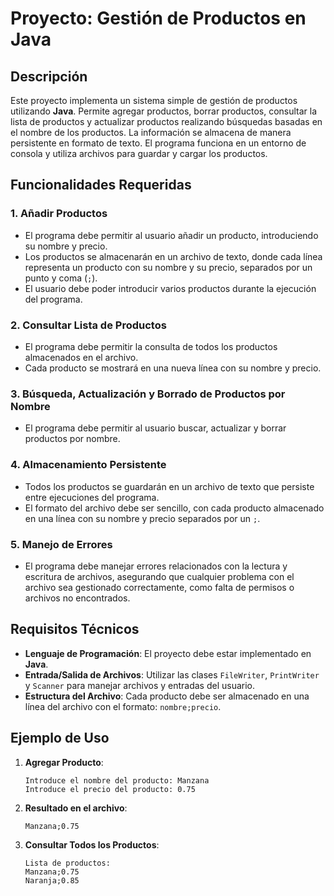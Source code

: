 # Proyecto: Gestión de Productos en Java

## Descripción
Este proyecto implementa un sistema simple de gestión de productos utilizando **Java**. Permite agregar productos, borrar productos, consultar la lista de productos y actualizar productos realizando búsquedas basadas en el nombre de los productos. La información se almacena de manera persistente en formato de texto. El programa funciona en un entorno de consola y utiliza archivos para guardar y cargar los productos.

## Funcionalidades Requeridas

### 1. Añadir Productos
- El programa debe permitir al usuario añadir un producto, introduciendo su nombre y precio.
- Los productos se almacenarán en un archivo de texto, donde cada línea representa un producto con su nombre y su precio, separados por un punto y coma (`;`).
- El usuario debe poder introducir varios productos durante la ejecución del programa.

### 2. Consultar Lista de Productos
- El programa debe permitir la consulta de todos los productos almacenados en el archivo.
- Cada producto se mostrará en una nueva línea con su nombre y precio.

### 3. Búsqueda, Actualización y Borrado de Productos por Nombre
- El programa debe permitir al usuario buscar, actualizar y borrar productos por nombre.
  
### 4. Almacenamiento Persistente
- Todos los productos se guardarán en un archivo de texto que persiste entre ejecuciones del programa.
- El formato del archivo debe ser sencillo, con cada producto almacenado en una línea con su nombre y precio separados por un `;`.

### 5. Manejo de Errores
- El programa debe manejar errores relacionados con la lectura y escritura de archivos, asegurando que cualquier problema con el archivo sea gestionado correctamente, como falta de permisos o archivos no encontrados.

## Requisitos Técnicos
- **Lenguaje de Programación**: El proyecto debe estar implementado en **Java**.
- **Entrada/Salida de Archivos**: Utilizar las clases `FileWriter`, `PrintWriter` y `Scanner` para manejar archivos y entradas del usuario.
- **Estructura del Archivo**: Cada producto debe ser almacenado en una línea del archivo con el formato: `nombre;precio`.

## Ejemplo de Uso

1. **Agregar Producto**:
    ```
    Introduce el nombre del producto: Manzana
    Introduce el precio del producto: 0.75
    ```

2. **Resultado en el archivo**:
    ```
    Manzana;0.75
    ```

3. **Consultar Todos los Productos**:
    ```
    Lista de productos:
    Manzana;0.75
    Naranja;0.85
    ```

